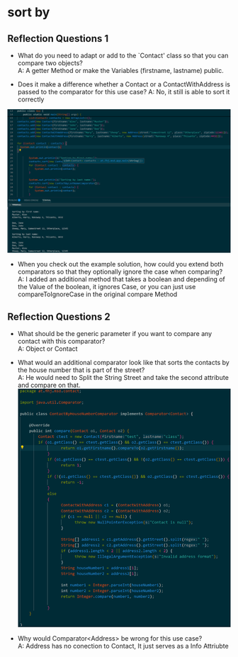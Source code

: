 # sort by

## Reflection Questions 1

- What do you need to adapt or add to the `Contact' class so that you can compare two objects?  
A: A getter Method or make the Variables (firstname, lastname) public.

- Does it make a difference whether a Contact or a ContactWithAddress is passed to the comparator for this use case? 
A: No, it still is able to sort it correctly  
  
![Proof](resources/images/Proof.png)

- When you check out the example solution, how could you extend both comparators so that they optionally ignore the case when comparing?  
A: I added an additional method that takes a boolean and depending of the Value of the boolean, it ignores Case, or you can just use compareToIgnoreCase in the original compare Method

## Reflection Questions 2

- What should be the generic parameter if you want to compare any contact with this comparator?  
A: Object or Contact

- What would an additional comparator look like that sorts the contacts by the house number that is part of the street?  
A: He would need to Split the String Street and take the second attribute and compare on that.
![Example](resources/images/Example.png)

- Why would Comparator\<Address> be wrong for this use case?  
A: Address has no conection to Contact, It just serves as a Info Attriubte
